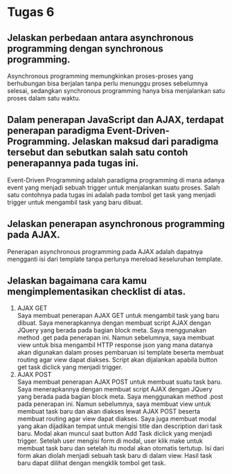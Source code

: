 # Tugas 6

## Jelaskan perbedaan antara asynchronous programming dengan synchronous programming.
Asynchronous programming memungkinkan proses-proses yang berhubungan bisa berjalan tanpa perlu menunggu proses sebelumnya selesai, sedangkan synchronous programming hanya bisa menjalankan satu proses dalam satu waktu.

## Dalam penerapan JavaScript dan AJAX, terdapat penerapan paradigma Event-Driven-Programming. Jelaskan maksud dari paradigma tersebut dan sebutkan salah satu contoh penerapannya pada tugas ini.
Event-Driven Programming adalah paradigma programming di mana adanya event yang menjadi sebuah trigger untuk menjalankan suatu proses. Salah satu contohnya pada tugas ini adalah pada tombol get task yang menjadi trigger untuk mengambil task yang baru dibuat.

## Jelaskan penerapan asynchronous programming pada AJAX.
Penerapan asynchronous programming pada AJAX adalah dapatnya mengganti isi dari template tanpa perlunya mereload keseluruhan template.

## Jelaskan bagaimana cara kamu mengimplementasikan checklist di atas.
1. AJAX GET <br>
Saya membuat penerapan AJAX GET untuk mengambil task yang baru dibuat. Saya menerapkannya dengan membuat script AJAX dengan JQuery yang berada pada bagian block meta. Saya menggunakan method .get pada penerapan ini. Namun sebelumnya, saya membuat view untuk bisa mengambil HTTP response json yang mana datanya akan digunakan dalam proses pembaruan isi template beserta membuat routing agar view dapat diakses. Script akan dijalankan apabila button get task diclick yang menjadi trigger.<br>
2. AJAX POST <br>
Saya membuat penerapan AJAX POST untuk membuat suatu task baru. Saya menerapkannya dengan membuat script AJAX dengan JQuery yang berada pada bagian block meta. Saya menggunakan method .post pada penerapan ini. Namun sebelumnya, saya membuat view untuk membuat task baru dan akan diakses lewat AJAX POST beserta membuat routing agar view dapat diakses. Saya juga membuat modal yang akan dijadikan tempat untuk mengisi title dan description dari task baru. Modal akan muncul saat button Add Task diclick yang menjadi trigger. Setelah user mengisi form di modal, user klik make untuk membuat task baru dan setelah itu modal akan otomatis tertutup. Isi dari form akan diolah menjadi sebuah task baru di dalam view. Hasil task baru dapat dilihat dengan mengklik tombol get task.

